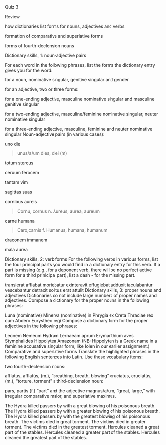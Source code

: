Quiz 3


Review

how dictionaries list forms for nouns, adjectives and verbs

formation of comparative and superlative forms

forms of fourth-declension nouns

Dictionary skills, 1: noun-adjective pairs


For each word in the following phrases, list the forms the dictionary entry gives you for the word:

for a noun, nominative singular, genitive singular and gender

for an adjective, two or three forms:

for a one-ending adjective, masculine nominative singular and masculine genitive singular

for a two-ending adjective, masculine/feminine nominative singular, neuter nominative singular

for a three-ending adjective, masculine, feminine and neuter nominative singular
Noun-adjective pairs (in various cases):


uno die
>unus/a/um
>dies, diei (m)


totum stercus


ceruum ferocem


tantam vim


sagittas suas


cornibus aureis
>Cornu, cornus n.
>Aureus, aurea, aureum

carne humana
>Caro,carnis f.
>Humanus, humana, humanum

draconem immanem


mala aurea


Dictionary skills, 2: verb forms
For the following verbs in various forms, list the four principal parts you would find in a dictionary entry for this verb. If a part is missing (e.g., for a deponent verb, there will be no perfect active form for a third prinicipal part), list a dash - for the missing part.

transierat
afflabat
moriebatur
exinteravit
effugiebat
adduxit
iaculabantur
vescebantur
detraxit
solitus erat
attulit
Dictionary skills, 3: proper nouns and adjectives
Dictionaries do not include large numbers of proper names and adjectives. Compose a dictionary for the proper nouns in the following phrases:

Luna (nominative)
Minerva (nominative)
in Phrygia
ex Creta
Thraciae rex
cum Abdero
Eurystheo regi
Compose a dictionary form for the proper adjectives in the following phrases:

Leonem Nemeum
Hydram Lernaeam
aprum Erymanthium
aves Stymphalides
Hippolyten Amazonam (NB: Hippolyten is a Greek name in a feminine accusative singular form, like Iolen in our earlier assignment.)
Comparative and superlative forms
Translate the highlighted phrases in the following English sentences into Latin. Use these vocabulary items:

two fourth-declension nouns:

afflatus, afflatūs, (m.), “breathing, breath, blowing”
cruciatus, cruciatūs, (m.), “torture, torment”
a third-declension noun:

pars, partis (f.) “part”
and the adjective magnus/a/um, “great, large,” with irregular comparative maior, and superlative maximus.

The Hydra killed passers by with a great blowing of his poisonous breath.
The Hydra killed passers by with a greater blowing of his poisonous breath.
The Hydra killed passers by with the greatest blowing of his poisonous breath.
The victims died in great torment.
The victims died in greater torment.
The victims died in the greatest torment.
Hercules cleaned a great part of the stables.
Hercules cleaned a greater part of the stables.
Hercules cleaned the greatest part of the stables.
